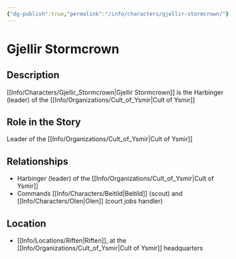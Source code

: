 ```yaml
---
{"dg-publish":true,"permalink":"/info/characters/gjellir-stormcrown/"}
---
```


# Gjellir Stormcrown

## Description
[[Info/Characters/Gjellir_Stormcrown\|Gjellir Stormcrown]] is the Harbinger (leader) of the [[Info/Organizations/Cult_of_Ysmir\|Cult of Ysmir]]

## Role in the Story
Leader of the [[Info/Organizations/Cult_of_Ysmir\|Cult of Ysmir]]

## Relationships
- Harbinger (leader) of the [[Info/Organizations/Cult_of_Ysmir\|Cult of Ysmir]]
- Commands [[Info/Characters/Beitild\|Beitild]] (scout) and [[Info/Characters/Olen\|Olen]] (court jobs handler)

## Location
- [[Info/Locations/Riften\|Riften]], at the [[Info/Organizations/Cult_of_Ysmir\|Cult of Ysmir]] headquarters